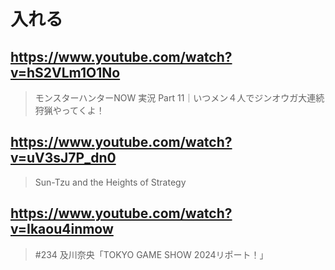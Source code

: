 # 入れる

## https://www.youtube.com/watch?v=hS2VLm1O1No 

> モンスターハンターNOW 実況 Part 11｜いつメン４人でジンオウガ大連続狩猟やってくよ！ 

## https://www.youtube.com/watch?v=uV3sJ7P_dn0 

> Sun-Tzu and the Heights of Strategy 

## https://www.youtube.com/watch?v=Ikaou4inmow

> #234 及川奈央「TOKYO GAME SHOW 2024リポート！」 
